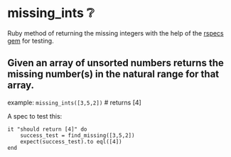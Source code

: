 # missing_ints :grey_question:

Ruby method of returning the missing integers with the help of the [rspecs gem](https://rspec.info/) for testing.

## Given an array of unsorted numbers returns the missing number(s) in the natural range for that array.

example: `missing_ints([3,5,2])` # returns [4]

A spec to test this: 
```
it "should return [4]" do
    success_test = find_missing([3,5,2])
    expect(success_test).to eql([4])
end
```
